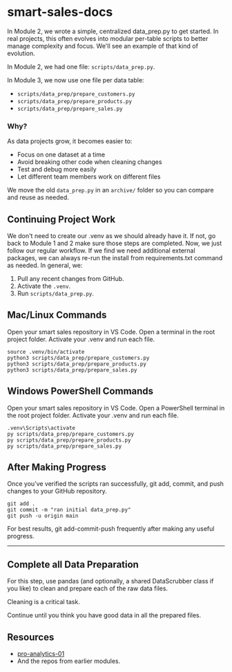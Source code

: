 # smart-sales-docs

In Module 2, we wrote a simple, centralized data_prep.py to get started.
In real projects, this often evolves into modular per-table scripts to better manage complexity and focus.
We'll see an example of that kind of evolution. 

In Module 2, we had one file: `scripts/data_prep.py`.

In Module 3, we now use one file per data table:
- `scripts/data_prep/prepare_customers.py`
- `scripts/data_prep/prepare_products.py`
- `scripts/data_prep/prepare_sales.py`

### Why?

As data projects grow, it becomes easier to:
- Focus on one dataset at a time
- Avoid breaking other code when cleaning changes
- Test and debug more easily
- Let different team members work on different files

We move the old `data_prep.py` in an `archive/` folder so you can compare and reuse as needed.

## Continuing Project Work

We don't need to create our .venv as we should already have it. 
If not, go back to Module 1 and 2 make sure those steps are completed. 
Now, we just follow our regular workflow. If we find we need additional external packages, we can always re-run the install from requirements.txt command as needed. In general, we:

1. Pull any recent changes from GitHub.
2. Activate the `.venv`.
3. Run `scripts/data_prep.py`.


## Mac/Linux Commands

Open your smart sales repository in VS Code. 
Open a terminal in the root project folder. 
Activate your .venv and run each file. 

```shell
source .venv/bin/activate
python3 scripts/data_prep/prepare_customers.py
python3 scripts/data_prep/prepare_products.py
python3 scripts/data_prep/prepare_sales.py
```

## Windows PowerShell Commands

Open your smart sales repository in VS Code. 
Open a PowerShell terminal in the root project folder. 
Activate your .venv and run each file. 

```shell
.venv\Scripts\activate
py scripts/data_prep/prepare_customers.py
py scripts/data_prep/prepare_products.py
py scripts/data_prep/prepare_sales.py
```

## After Making Progress

Once you’ve verified the scripts ran successfully, 
git add, commit, and push changes to your GitHub repository.

```shell
git add .
git commit -m "ran initial data_prep.py"
git push -u origin main
```

For best results, git add-commit-push frequently after making any useful progress. 


-----

## Complete all Data Preparation

For this step, use pandas (and optionally, a shared DataScrubber class if you like) to clean and prepare each of the raw data files. 

Cleaning is a critical task. 

Continue until you think you have good data in all the prepared files. 


## Resources

- [pro-analytics-01](https://github.com/denisecase/pro-analytics-01)
- And the repos from earlier modules.